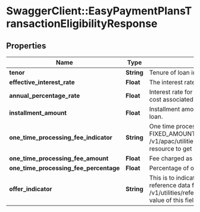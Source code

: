 # SwaggerClient::EasyPaymentPlansTransactionEligibilityResponse

## Properties
Name | Type | Description | Notes
------------ | ------------- | ------------- | -------------
**tenor** | **String** | Tenure of loan in months. | 
**effective_interest_rate** | **Float** | The interest rate applicable on loan amount. | 
**annual_percentage_rate** | **Float** | Interest rate for a whole year. This includes any fees or additional cost associated. | [optional] 
**installment_amount** | **Float** | Installment amount to be paid by customer in order to repay the loan. | [optional] 
**one_time_processing_fee_indicator** | **String** | One time processing fee indicator. Valid values : PERCENTAGE, FIXED_AMOUNT. This is a reference data field. Please use /v1/apac/utilities/referenceData/{oneTimeProcessingFeeIndicator} resource to get valid value of this field with description. | [optional] 
**one_time_processing_fee_amount** | **Float** | Fee charged as part of one time processing. | [optional] 
**one_time_processing_fee_percentage** | **Float** | Percentage of one time processing fee charged. | [optional] 
**offer_indicator** | **String** | This is to indicate if the offer is rate/fee/hybrid based. This is a reference data field. Please use /v1/utilities/referenceData/{offerIndicator} resource to get valid value of this field with description. | 

